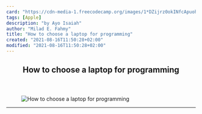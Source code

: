 ```yaml
---
card: "https://cdn-media-1.freecodecamp.org/images/1*DZijrz0okINfcApuohG9RA.jpeg"
tags: [Apple]
description: "by Ayo Isaiah"
author: "Milad E. Fahmy"
title: "How to choose a laptop for programming"
created: "2021-08-16T11:50:28+02:00"
modified: "2021-08-16T11:50:28+02:00"
---
```

<div class="site-wrapper">
<main id="site-main" class="site-main outer">
<div class="inner">
<article class="post-full post tag-apple tag-programming tag-tech tag-technology tag-productivity ">
<header class="post-full-header">
<h1 class="post-full-title">How to choose a laptop for programming</h1>
</header>
<figure class="post-full-image">
<picture>
<source media="(max-width: 700px)" sizes="1px" srcset="data:image/gif;base64,R0lGODlhAQABAIAAAAAAAP///yH5BAEAAAAALAAAAAABAAEAAAIBRAA7 1w">
<source media="(min-width: 701px)" sizes="(max-width: 800px) 400px,
(max-width: 1170px) 700px,
1400px" srcset="https://cdn-media-1.freecodecamp.org/images/1*DZijrz0okINfcApuohG9RA.jpeg 300w,
https://cdn-media-1.freecodecamp.org/images/1*DZijrz0okINfcApuohG9RA.jpeg 600w,
https://cdn-media-1.freecodecamp.org/images/1*DZijrz0okINfcApuohG9RA.jpeg 1000w,
https://cdn-media-1.freecodecamp.org/images/1*DZijrz0okINfcApuohG9RA.jpeg 2000w">
<img onerror="this.style.display='none'" src="https://cdn-media-1.freecodecamp.org/images/1*DZijrz0okINfcApuohG9RA.jpeg" alt="How to choose a laptop for programming">
</picture>
</figure>
<section class="post-full-content">
<div class="post-content medium-migrated-article">
</div>
<hr>
</section>
</article>
</div>
</main>
</div>
<!-- Google Tag Manager (noscript) -->
<!-- End Google Tag Manager (noscript) -->
